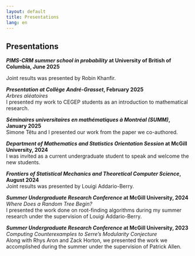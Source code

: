 ```yaml
---
layout: default
title: Presentations
lang: en
---
```

## Presentations

***PIMS-CRM summer school in probability* at University of British of Columbia, June 2025**

Joint results was presented by Robin Khanfir.

***Presentation at Collège André-Grasset*, February 2025**  
*Arbres aléatoires*  
I presented my work to CEGEP students as an introduction to mathematical research.

***Séminaires universitaires en mathématiques à Montréal (SUMM)*, January 2025**  
Simone Têtu and I presented our work from the paper we co-authored.

***Department of Mathematics and Statistics Orientation Session* at McGill University, 2024**  
I was invited as a current undergraduate student to speak and welcome the new students.

***Frontiers of Statistical Mechanics and Theoretical Computer Science*, August 2024**  
Joint results was presented by Louigi Addario-Berry.

***Summer Undergraduate Research Conference* at McGill University, 2024**  
*Where Does a Random Tree Begin?*  
I presented the work done on root-finding algorithms during my summer research under the supervision of Louigi Addario-Berry.

***Summer Undergraduate Research Conference* at McGill University, 2023**  
*Computing Counterexamples to Serre’s Modularity Conjecture*  
Along with Rhys Aron and Zack Horton, we presented the work we accomplished during the summer under the supervision of Patrick Allen.

